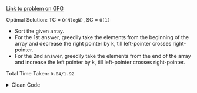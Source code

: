 [Link to problem on GFG](https://practice.geeksforgeeks.org/problems/shop-in-candy-store1145/1)

Optimal Solution: TC = `O(NlogN)`, SC = `O(1)`

* Sort the given array. <br>
* For the 1st answer, greedily take the elements from the beginning of the array and decrease the right pointer by k, till left-pointer crosses right-pointer. <br>
* For the 2nd answer, greedily take the elements from the end of the array and increase the left pointer by k, till left-pointer crosses right-pointer. <br>

Total Time Taken: `0.04/1.92`


<details><summary>Clean Code</summary>

![](https://github.com/archishmanghos/code-images/blob/master/GFG/Shop%20in%20Candy%20Store.png)

</details>